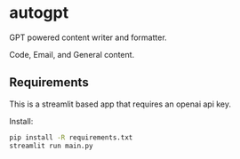 # autogpt
GPT powered content writer and formatter.

Code, Email, and General content.

## Requirements
This is a streamlit based app that requires an openai api key.

Install:
``` bash
pip install -R requirements.txt
streamlit run main.py
```
